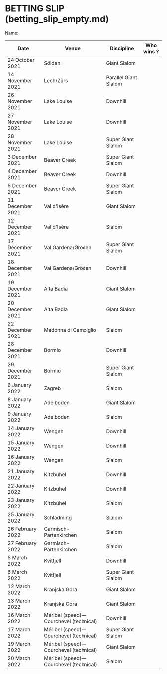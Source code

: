 # BETTING SLIP (betting_slip_empty.md)

Name:

 Date | Venue | Discipline | Who wins ?
 --- | --- | --- | --- 
24 October 2021 | Sölden | Giant Slalom | 
14 November 2021 | Lech/Zürs | Parallel Giant Slalom | 
26 November 2021 | Lake Louise | Downhill | 
27 November 2021 | Lake Louise | Downhill | 
28 November 2021 | Lake Louise | Super Giant Slalom | 
3 December 2021 | Beaver Creek | Super Giant Slalom | 
4 December 2021 | Beaver Creek | Downhill | 
5 December 2021 | Beaver Creek | Super Giant Slalom | 
11 December 2021 | Val d'Isère | Giant Slalom | 
12 December 2021 | Val d'Isère | Slalom | 
17 December 2021 | Val Gardena/Gröden | Super Giant Slalom | 
18 December 2021 | Val Gardena/Gröden | Downhill | 
19 December 2021 | Alta Badia | Giant Slalom | 
20 December 2021 | Alta Badia | Giant Slalom | 
22 December 2021 | Madonna di Campiglio | Slalom | 
28 December 2021 | Bormio | Downhill | 
29 December 2021 | Bormio | Super Giant Slalom | 
6 January 2022 | Zagreb | Slalom | 
8 January 2022 | Adelboden | Giant Slalom | 
9 January 2022 | Adelboden | Slalom | 
14 January 2022 | Wengen | Downhill | 
15 January 2022 | Wengen | Downhill | 
16 January 2022 | Wengen | Slalom | 
21 January 2022 | Kitzbühel | Downhill | 
22 January 2022 | Kitzbühel | Downhill | 
23 January 2022 | Kitzbühel | Slalom | 
25 January 2022 | Schladming | Slalom | 
26 February 2022 | Garmisch-Partenkirchen | Slalom | 
27 February 2022 | Garmisch-Partenkirchen | Slalom | 
5 March 2022 | Kvitfjell | Downhill | 
6 March 2022 | Kvitfjell | Super Giant Slalom | 
12 March 2022 | Kranjska Gora | Giant Slalom | 
13 March 2022 | Kranjska Gora | Giant Slalom | 
16 March 2022 | Méribel (speed)— Courchevel (technical) | Downhill | 
17 March 2022 | Méribel (speed)— Courchevel (technical) | Super Giant Slalom | 
19 March 2022 | Méribel (speed)— Courchevel (technical) | Giant Slalom | 
20 March 2022 | Méribel (speed)— Courchevel (technical) | Slalom | 
